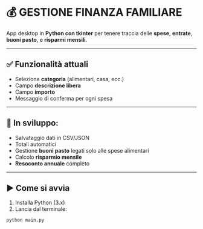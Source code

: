 # 💰 GESTIONE FINANZA FAMILIARE

App desktop in **Python con tkinter** per tenere traccia delle **spese**, **entrate**, **buoni pasto**, e **risparmi mensili**.

---

## ✅ Funzionalità attuali

- Selezione **categoria** (alimentari, casa, ecc.)
- Campo **descrizione libera**
- Campo **importo**
- Messaggio di conferma per ogni spesa

---

## 🚧 In sviluppo:

- Salvataggio dati in CSV/JSON
- Totali automatici
- Gestione **buoni pasto** legati solo alle spese alimentari
- Calcolo **risparmio mensile**
- **Resoconto annuale** completo

---

## ▶️ Come si avvia

1. Installa Python (3.x)
2. Lancia dal terminale:

```bash
python main.py

